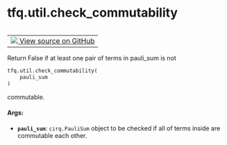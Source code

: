 <div itemscope itemtype="http://developers.google.com/ReferenceObject">
<meta itemprop="name" content="tfq.util.check_commutability" />
<meta itemprop="path" content="Stable" />
</div>

# tfq.util.check_commutability

<!-- Insert buttons and diff -->

<table class="tfo-notebook-buttons tfo-api" align="left">

<td>
  <a target="_blank" href="https://github.com/tensorflow/quantum/tree/master/tensorflow_quantum/python/util.py">
    <img src="https://www.tensorflow.org/images/GitHub-Mark-32px.png" />
    View source on GitHub
  </a>
</td></table>



Return False if at least one pair of terms in pauli_sum is not

```python
tfq.util.check_commutability(
    pauli_sum
)
```



<!-- Placeholder for "Used in" -->
commutable.

#### Args:


* <b>`pauli_sum`</b>: `cirq.PauliSum` object to be checked if all of terms inside
    are commutable each other.
